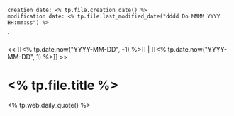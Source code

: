 

```
creation date: <% tp.file.creation_date() %>
modification date: <% tp.file.last_modified_date("dddd Do MMMM YYYY HH:mm:ss") %>
```

`

<< [[<% tp.date.now("YYYY-MM-DD", -1) %>]] | [[<% tp.date.now("YYYY-MM-DD", 1) %>]] >>

# <% tp.file.title %>

<% tp.web.daily_quote() %>
